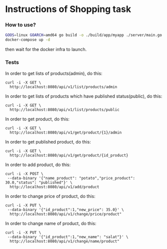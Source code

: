 # Instructions of Shopping task

### How to use?

```sh
GOOS=linux GOARCH=amd64 go build -o ./build/app/myapp ./server/main.go
docker-compose up -d
```

then wait for the docker infra to launch.

### Tests

In order to get lists of products(admin), do this:

```
curl -i -X GET \
  http://localhost:8080/api/v1/list/products/admin
  ```

In order to get lists of products which have published status(public), do this:

```
curl -i -X GET \
  http://localhost:8080/api/v1/list/products/public
```

In order to get product, do this:

```
curl -i -X GET \
  http://localhost:8080/api/v1/get/product/{1}/admin
  ```

  In order to get published product, do this:

```
curl -i -X GET \
  http://localhost:8080/api/v1/get/product/{id_product}
  ```

In order to add product, do this:

```
curl -i -X POST \
 --data-binary '{"name_product": "potato","price_product": 30.0,"status": "published"}' \
  http://localhost:8080/api/v1/add/product
  ```

 In order to change price of product, do this:

```
curl -i -X PUT \
 --data-binary '{"id_product":1,"new_price": 35.0}' \
  http://localhost:8080/api/v1/change/price/product"
  ```

 In order to change name of product, do this:

```
curl -i -X PUT \
 --data-binary '{"id_product":1,"new_name": "salat"}' \
  http://localhost:8080/api/v1/change/name/product"
  ```
